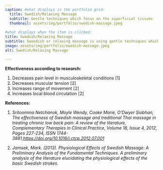 ```yaml
---
caption: #what displays in the portfolio grid:
  title: Swedish/Relaxing Massage
  subtitle: Gentle techniques which focus on the superficial tissues
  thumbnail: assets/img/portfolio/swedish-massage.jpeg
  
#what displays when the item is clicked:
title: Swedish/Relaxing Massage
subtitle: Sweedish or relaxing massage is using gentle techniques which focus on the superficial (not deep) tissues. While it can be performed in the whole body, Sweedish massage emphasizes on physical symptoms and areas of discomfort.
image: assets/img/portfolio/swedish-massage.jpeg
alt: Swedish/Relaxing Massage

---
```

**Effectiveness according to research:**
1. Decreases pain level in musculoskeletal conditions [1]
2. Decreases muscular tension [2]
3. Increases range of movement [2]
4. Increases local blood circulation [2]

 
 
**References:**
1. *Sritoomma Netchanok, Moyle Wendy, Cooke Marie, O'Dwyer Siobhan, The effectiveness of Swedish massage and traditional Thai massage in treating chronic low back pain: A review of the literature, Complementary Therapies in Clinical Practice, Volume 18, Issue 4, 2012, Pages 227-234, ISSN 1744-3881,https://doi.org/10.1016/j.ctcp.2012.07.001*

2. *Jamsek, Mark. (2013). Physiological Effects of Swedish Massage: A Preliminary Analysis of the Fundamental Techniques. A preliminary analysis of the literature elucidating the physiological effects of the basic Swedish strokes.*

